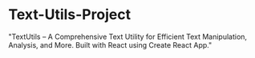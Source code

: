 # Text-Utils-Project
"TextUtils – A Comprehensive Text Utility for Efficient Text Manipulation, Analysis, and More. Built with React using Create React App."
